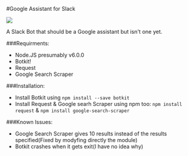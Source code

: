 
#Google Assistant for Slack

![](http://i.imgur.com/vskvm93.png)

A Slack Bot that should be a Google assistant but isn't one yet.



###Requirments:

 - Node.JS presumably v6.0.0
 - Botkit!
 - Request
 - Google Search Scraper

###Installation:
	

 - Install Botkit using `npm install --save botkit`
 - Install Request & Google searh Scraper using npm too:  `npm install request` & `npm install google-search-scraper`
 
###Known Issues:
 
 - Google Search Scraper gives 10 results instead of the results specified(Fixed by modyfing directly the module)
 - Botkit crashes when it gets exit(I have no idea why)
